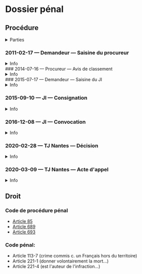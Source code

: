 # Dossier pénal

## Procédure
<details>
  <summary>Parties</summary>
  
* Demandeur: Françoise Nicolas
* Défendeur: Armelle APLOGAN épouse ADECHY
</details>

### 2011-02-17 — Demandeur — Saisine du procureur
<details>
  <summary>Info</summary>
  
* [dossier](../pieces/identifiant/774a6ab9)
</details>
### 2014-07-16 — Procureur — Avis de classement
<details>
  <summary>Info</summary>
  
* [dossier](../pieces/identifiant/18c1da54)
</details>
### 2015-07-17 — Demandeur — Saisine du JI
<details>
  <summary>Info</summary>
  
* No. 130255
* Conseil: Me Bleykasten
* [piece](../pieces/identifiant/90f57e28)
</details>

### 2015-09-10 — JI — Consignation
<details>
  <summary>Info</summary>
  
* [piece](../pieces/identifiant/27d1fe25)
</details>

### 2016-12-08 — JI — Convocation
<details>
  <summary>Info</summary>
  
* [piece](../pieces/identifiant/d2dc8868)
</details>

### 2020-02-28 — TJ Nantes — Décision
<details>
  <summary>Info</summary>
  
* Effet: non-lieu
* [piece](../pieces/identifiant/2ec03cd5)
</details>

### 2020-03-09 — TJ Nantes — Acte d'appel
<details>
  <summary>Info</summary>
  
* [piece](../pieces/identifiant/f3870505)
</details>

<!--
### 2020-03-20 — Demandeur — Requête d'appel
<details>
  <summary>Info</summary>
  
* [piece](../pieces/identifiant/5ab77408)
</details>
-->

## Droit
### Code de procédure pénal
* [Article 85](https://www.legifrance.gouv.fr/codes/article_lc/LEGIARTI000038312069/)
* [Article 689](https://www.legifrance.gouv.fr/codes/section_lc/LEGITEXT000006071154/LEGISCTA000006151920/#LEGISCTA000006151920)
* [Article 693](https://www.legifrance.gouv.fr/codes/article_lc/LEGIARTI000039279364)
### Code pénal:
* Article 113-7 (crime commis c. un Français hors du territoire)
* Article 221-1 (donner volontairement la mort...)
* Article 221-4 (est l'auteur de l'infraction...)
